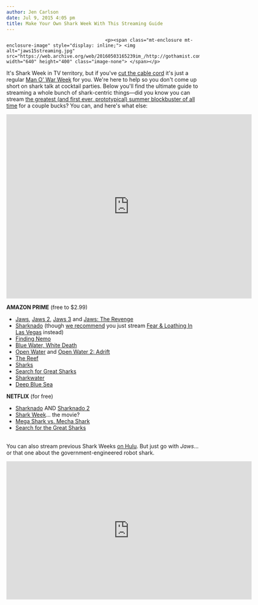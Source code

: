 ```yaml
---
author: Jen Carlson
date: Jul 9, 2015 4:05 pm
title: Make Your Own Shark Week With This Streaming Guide
---
```


	
										<p><span class="mt-enclosure mt-enclosure-image" style="display: inline;"> <img alt="jaws15streaming.jpg" src="https://web.archive.org/web/20160503165239im_/http://gothamist.com/attachments/arts_jen/jaws15streaming.jpg" width="640" height="400" class="image-none"> </span></p>

<p>It&apos;s Shark Week in TV territory, but if you&apos;ve <a href="https://web.archive.org/web/20160503165239/http://gothamist.com/2015/03/09/streaming_cost_cable.php">cut the cable cord</a> it&apos;s just a regular <a href="https://web.archive.org/web/20160503165239/http://gothamist.com/2015/07/08/more_like_fear_island_now.php">Man O&apos; War Week</a> for you. We&apos;re here to help so you don&apos;t come up short on shark talk at cocktail parties. Below you&apos;ll find the ultimate guide to streaming a whole bunch of shark-centric things&#x2014;did you know you can stream <a href="https://web.archive.org/web/20160503165239/http://gothamist.com/2015/05/28/jaws_dont_call_it_a_comeback.php">the greatest (and first ever, prototypical) summer blockbuster of all time</a> for a couple bucks? You can, and here&apos;s what else: </p>

<p><iframe width="640" height="480" src="https://web.archive.org/web/20160503165239if_/https://www.youtube.com/embed/ucMLFO6TsFM" frameborder="0" allowfullscreen></iframe></p>

<p><strong>AMAZON PRIME</strong> (free to $2.99)<br>
</p><ul><li><a href="https://web.archive.org/web/20160503165239/http://www.amazon.com/Jaws-Roy-Scheider/dp/B008XBHIEY/ref=sr_1_1?s=instant-video&amp;ie=UTF8&amp;qid=1436470895&amp;sr=1-1&amp;keywords=jaws&amp;pebp=1436470897508&amp;perid=1SARSC2G0V8CF3C9028F">Jaws</a>, <a href="https://web.archive.org/web/20160503165239/http://www.amazon.com/Jaws-2-Roy-Scheider/dp/B008XBHK2E/ref=sr_1_2?s=instant-video&amp;ie=UTF8&amp;qid=1436470895&amp;sr=1-2&amp;keywords=jaws">Jaws 2</a>, <a href="https://web.archive.org/web/20160503165239/http://www.amazon.com/Jaws-3-Dennis-Quaid/dp/B008XBHEOI/ref=sr_1_4?s=instant-video&amp;ie=UTF8&amp;qid=1436470895&amp;sr=1-4&amp;keywords=jaws">Jaws 3</a> and <a href="https://web.archive.org/web/20160503165239/http://www.amazon.com/Jaws-Revenge-Lorraine-Gary/dp/B008XBHHTU/ref=sr_1_3?s=instant-video&amp;ie=UTF8&amp;qid=1436470895&amp;sr=1-3&amp;keywords=jaws">Jaws: The Revenge</a><br>
</li><li><a href="https://web.archive.org/web/20160503165239/http://www.amazon.com/Sharknado-Tara-Reid/dp/B00EY73NKY/ref=sr_1_1_ha?s=instant-video&amp;ie=UTF8&amp;qid=1436470068&amp;sr=1-1&amp;keywords=sharknado">Sharknado</a> (though <a href="https://web.archive.org/web/20160503165239/http://gothamist.com/2013/08/26/vote_for_fear_and_loathing_or_well.php">we recommend</a> you just stream <a href="https://web.archive.org/web/20160503165239/http://www.amazon.com/Fear-Loathing-Vegas-Johnny-Depp/dp/B000ID1J0E/ref=sr_1_1?s=instant-video&amp;ie=UTF8&amp;qid=1436471954&amp;sr=1-1&amp;keywords=fear+loathing&amp;pebp=1436471955497&amp;perid=0KH7VRPBJ4V7XY8XBPA2">Fear &amp; Loathing In Las Vegas</a> instead)<br>
</li><li><a href="https://web.archive.org/web/20160503165239/http://www.amazon.com/Finding-Nemo-Albert-Brooks/dp/B0049J0CTM/ref=sr_1_1?s=instant-video&amp;ie=UTF8&amp;qid=1436471287&amp;sr=1-1&amp;keywords=finding+nemo">Finding Nemo</a><br>
</li><li><a href="https://web.archive.org/web/20160503165239/http://www.amazon.com/Blue-Water-White-Death-Chapin/dp/B007AKE66C/ref=sr_1_1?s=instant-video&amp;ie=UTF8&amp;qid=1436471258&amp;sr=1-1&amp;keywords=Blue+Water%2C+White+Death&amp;pebp=1436471270650&amp;perid=1FDT12T10F7677ZB0YJK">Blue Water, White Death</a><br>
</li><li><a href="https://web.archive.org/web/20160503165239/http://www.amazon.com/Open-Water-Blanchard-Ryan/dp/B004HY88BI/ref=sr_1_1?s=instant-video&amp;ie=UTF8&amp;qid=1436471227&amp;sr=1-1&amp;keywords=open+water&amp;pebp=1436471229119&amp;perid=0MXC4J0DGWRPSJBW18FH">Open Water</a> and <a href="https://web.archive.org/web/20160503165239/http://www.amazon.com/Open-Water-Susan-May-Pratt/dp/B000OOUPKC/ref=sr_1_2?s=instant-video&amp;ie=UTF8&amp;qid=1436471227&amp;sr=1-2&amp;keywords=open+water">Open Water 2: Adrift</a><br>
</li><li><a href="https://web.archive.org/web/20160503165239/http://www.amazon.com/Reef-Damian-Walshe-Howling/dp/B005DD7R4G/ref=sr_1_1?s=instant-video&amp;ie=UTF8&amp;qid=1436471213&amp;sr=1-1&amp;keywords=the+reef&amp;pebp=1436471215374&amp;perid=1K8PG4GNGTM3ZW9X2MKT">The Reef</a><br>
</li><li><a href="https://web.archive.org/web/20160503165239/http://www.amazon.com/Sharks-2D-Timo-Joh-Mayer/dp/B00RJJC9T0/ref=sr_1_1?s=instant-video&amp;ie=UTF8&amp;qid=1436471163&amp;sr=1-1&amp;keywords=sharks">Sharks</a><br>
</li><li><a href="https://web.archive.org/web/20160503165239/http://www.amazon.com/Search-Great-Sharks-Joseph-Campanella/dp/B00B1WNL6Q/ref=sr_1_2?s=instant-video&amp;ie=UTF8&amp;qid=1436471163&amp;sr=1-2&amp;keywords=sharks">Search for Great Sharks</a><br>
</li><li><a href="https://web.archive.org/web/20160503165239/http://www.amazon.com/Sharkwater-Rob-Stewart/dp/B006U0LHRO/ref=sr_1_1?s=instant-video&amp;ie=UTF8&amp;qid=1436471148&amp;sr=1-1&amp;keywords=sharkwater">Sharkwater</a><br>
</li><li><a href="https://web.archive.org/web/20160503165239/http://www.amazon.com/Deep-Blue-Sea-Saffron-Burrows/dp/B000HF0J36/ref=sr_1_1?s=instant-video&amp;ie=UTF8&amp;qid=1436471125&amp;sr=1-1&amp;keywords=deep+blue+sea&amp;pebp=1436471128691&amp;perid=0GHM1PGTP0APDC70FY6H">Deep Blue Sea</a></li></ul><p></p>

<p><strong>NETFLIX</strong> (for free)<br>
</p><ul><li><a href="https://web.archive.org/web/20160503165239/http://www.netflix.com/title/70285977">Sharknado</a> AND <a href="https://web.archive.org/web/20160503165239/http://www.netflix.com/title/80011866">Sharknado 2</a><br>
</li><li><a href="https://web.archive.org/web/20160503165239/http://www.netflix.com/title/70242427">Shark Week</a>... the movie?<br>
</li><li><a href="https://web.archive.org/web/20160503165239/http://www.netflix.com/title/70286003">Mega Shark vs. Mecha Shark</a><br>
</li><li><a href="https://web.archive.org/web/20160503165239/http://www.netflix.com/search/shark?jbv=19829400&amp;jbp=2&amp;jbr=0">Search for the Great Sharks</a></li></ul><br>
You can also stream previous Shark Weeks <a href="https://web.archive.org/web/20160503165239/http://www.hulu.com/search?q=shark+full+episodes">on Hulu</a>. But just go with <em>Jaws</em>... or that one about the government-engineered robot shark. <p></p>

<p><iframe width="640" height="360" src="https://web.archive.org/web/20160503165239if_/https://www.youtube.com/embed/hD1CD4XzFRg" frameborder="0" allowfullscreen></iframe></p>					
										
									
				